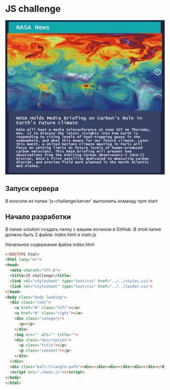 # JS challenge

![](docs/animation.gif)

## Запуск сервера

В консоли из папки 'js-challenge/server' выполнить команду npm start

## Начало разработки

В папке solution создать папку с вашим логином в GitHub.
В этой папке должно быть 2 файла: index.html и main.js

Начальное содержание файла index.html
```html
<!DOCTYPE html>
<html lang="en">
<head>
  <meta charset="UTF-8">
  <title>JS challenge</title>
  <link rel="stylesheet" type="text/css" href="../../styles.css">
  <link rel="stylesheet" type="text/css" href="../../loader.css">
</head>
<body class="body loading">
  <div class="root">
    <a href="#" class="left"></a>
    <a href="#" class="right"></a>
    <div class="category">
      <p></p>
    </div>
    <img src="" alt="" title="">
    <div class="description">
      <p class="title"></p>
      <p class="content"></p>
    </div>
  </div>
  <div class="ball-triangle-path"><div></div><div></div><div></div></div>
  <script src="./main.js"></script>
</body>
</html>
```
